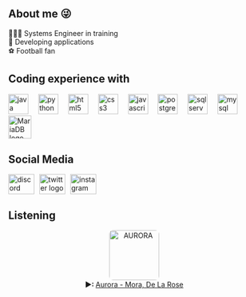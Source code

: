 <h2 align="left">About me 😜</h2>

<p align="left">
  👨🏽‍💻 Systems Engineer in training<br>
  🚀 Developing applications<br>
  ⚽ Football fan
</p>

<h2 align="left">Coding experience with</h2>

<div align="left">
  <img src="https://cdn.jsdelivr.net/gh/devicons/devicon/icons/java/java-original.svg" height="40" alt="java logo" />
  <img width="12" />
  <img src="https://cdn.jsdelivr.net/gh/devicons/devicon/icons/python/python-original.svg" height="40" alt="python logo" />
  <img width="12" />
  <img src="https://cdn.jsdelivr.net/gh/devicons/devicon/icons/html5/html5-original.svg" height="40" alt="html5 logo" />
  <img width="12" />
  <img src="https://cdn.jsdelivr.net/gh/devicons/devicon/icons/css3/css3-original.svg" height="40" alt="css3 logo" />
  <img width="12" />
  <img src="https://cdn.jsdelivr.net/gh/devicons/devicon/icons/javascript/javascript-original.svg" height="40" alt="javascript logo" />
  <img width="12" />
  <img src="https://cdn.jsdelivr.net/gh/devicons/devicon/icons/postgresql/postgresql-original.svg" height="40" alt="postgresql logo" />
  <img width="12" />
  <img src="https://cdn.jsdelivr.net/gh/devicons/devicon/icons/microsoftsqlserver/microsoftsqlserver-plain.svg" height="40" alt="sqlserver logo" />
  <img width="12" />
  <img src="https://cdn.jsdelivr.net/gh/devicons/devicon/icons/mysql/mysql-original.svg" height="40" alt="mysql logo" />
  <img width="12" />
  <img src="https://cdn.jsdelivr.net/gh/devicons/devicon/icons/mariadb/mariadb-original-wordmark.svg" height="46" alt="MariaDB logo" />
</div>

<h2 align="left">Social Media</h2>

<div align="left" style="display:flex; gap:10px;">
  <a href="https://discord.com/users/1226637428517900288" target="_blank" rel="noopener noreferrer">
    <img src="https://raw.githubusercontent.com/maurodesouza/profile-readme-generator/master/src/assets/icons/social/discord/default.svg" width="52" height="40" alt="discord logo" />
  </a>
  <a href="https://twitter.com/jufer_7" target="_blank" rel="noopener noreferrer">
    <img src="https://raw.githubusercontent.com/maurodesouza/profile-readme-generator/master/src/assets/icons/social/twitter/default.svg" width="52" height="40" alt="twitter logo" />
  </a>
  <a href="https://instagram.com/jufer_07" target="_blank" rel="noopener noreferrer">
    <img src="https://raw.githubusercontent.com/maurodesouza/profile-readme-generator/master/src/assets/icons/social/instagram/default.svg" width="52" height="40" alt="instagram logo" />
  </a>
</div>

<h2 align="left">Listening</h2>

<p align="center">
  <a href="https://open.spotify.com/intl-es/track/4UHXMDRuuL07rnFEmSgBEG" target="_blank" rel="noopener noreferrer">
    <img src="https://akamai.sscdn.co/letras/360x360/albuns/0/8/9/8/3198821747671931.jpg" alt="AURORA" height="100" style="border-radius:8px;" />
  </a>
  <br>
  <strong>▶: </strong> 
  <a href="https://open.spotify.com/track/4UHXMDRuuL07rnFEmSgBEG" target="_blank" rel="noopener noreferrer">Aurora - Mora, De La Rose</a>
</p>

